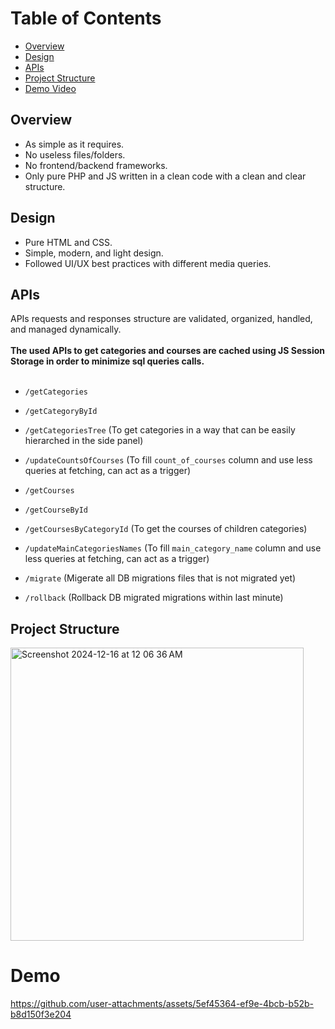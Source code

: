 # Table of Contents
- [Overview](#overview)
- [Design](#design)
- [APIs](#apis)
- [Project Structure](#project-structure)
- [Demo Video](#demo)

  
## Overview
- As simple as it requires.
- No useless files/folders.
- No frontend/backend frameworks.
- Only pure PHP and JS written in a clean code with a clean and clear structure.

## Design
- Pure HTML and CSS.
- Simple, modern, and light design.
- Followed UI/UX best practices with different media queries.

## APIs
APIs requests and responses structure are validated, organized, handled, and managed dynamically.<br/><br/>
**The used APIs to get categories and courses are cached using JS Session Storage in order to minimize sql queries calls.**<br/><br/>
- `/getCategories`
- `/getCategoryById`
- `/getCategoriesTree` (To get categories in a way that can be easily hierarched in the side panel)
- `/updateCountsOfCourses` (To fill `count_of_courses` column and use less queries at fetching, can act as a trigger)
  
- `/getCourses`
- `/getCourseById`
- `/getCoursesByCategoryId` (To get the courses of children categories)
- `/updateMainCategoriesNames` (To fill `main_category_name` column and use less queries at fetching, can act as a trigger)

- `/migrate` (Migerate all DB migrations files that is not migrated yet)
- `/rollback` (Rollback DB migrated migrations within last minute)

## Project Structure
<img width="469" alt="Screenshot 2024-12-16 at 12 06 36 AM" src="https://github.com/user-attachments/assets/3bb17f64-9525-49aa-a416-b394b5ae7614" />


# Demo

https://github.com/user-attachments/assets/5ef45364-ef9e-4bcb-b52b-b8d150f3e204



